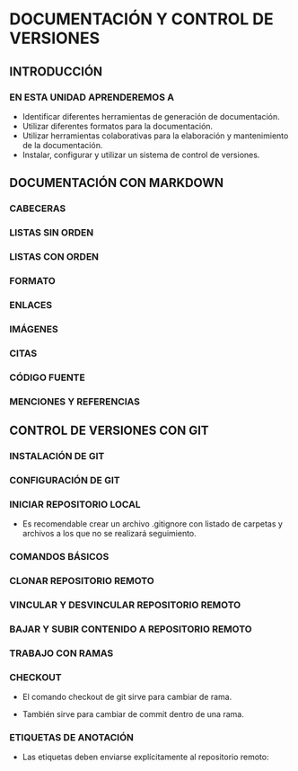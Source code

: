 # DOCUMENTACIÓN Y CONTROL DE VERSIONES


## INTRODUCCIÓN
### EN ESTA UNIDAD APRENDEREMOS A
 - Identificar diferentes herramientas de generación de documentación.
 - Utilizar diferentes formatos para la documentación.
 - Utilizar herramientas colaborativas para la elaboración y mantenimiento de la documentación.
 - Instalar, configurar y utilizar un sistema de control de versiones.

## DOCUMENTACIÓN CON MARKDOWN
### CABECERAS
### LISTAS SIN ORDEN
### LISTAS CON ORDEN
### FORMATO
### ENLACES
### IMÁGENES
### CITAS
### CÓDIGO FUENTE
### MENCIONES Y REFERENCIAS


## CONTROL DE VERSIONES CON GIT
### INSTALACIÓN DE GIT
### CONFIGURACIÓN DE GIT
### INICIAR REPOSITORIO LOCAL
  - Es recomendable crear un archivo .gitignore con listado de carpetas y archivos a los que no se realizará seguimiento.
### COMANDOS BÁSICOS
### CLONAR REPOSITORIO REMOTO
### VINCULAR Y DESVINCULAR REPOSITORIO REMOTO
### BAJAR Y SUBIR CONTENIDO A REPOSITORIO REMOTO
### TRABAJO CON RAMAS
### CHECKOUT
  - El comando checkout de git sirve para cambiar de rama.


  - También sirve para cambiar de commit dentro de una rama.
### ETIQUETAS DE ANOTACIÓN
  - Las etiquetas deben enviarse explícitamente al repositorio remoto:
 